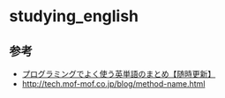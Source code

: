 # studying_english

## 参考
* [プログラミングでよく使う英単語のまとめ【随時更新】](https://qiita.com/Ted-HM/items/7dde25dcffae4cdc7923)
* http://tech.mof-mof.co.jp/blog/method-name.html
